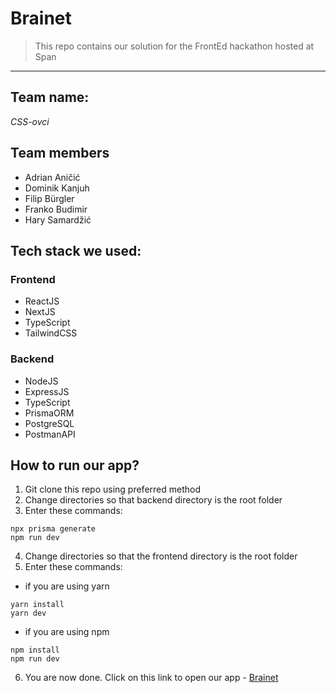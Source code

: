 # Brainet

> This repo contains our solution for the FrontEd hackathon hosted at Span

---

## Team name:

_CSS-ovci_

## Team members

- Adrian Aničić
- Dominik Kanjuh
- Filip Bürgler
- Franko Budimir
- Hary Samardžić

## Tech stack we used:

### Frontend

- ReactJS
- NextJS
- TypeScript
- TailwindCSS

### Backend

- NodeJS
- ExpressJS
- TypeScript
- PrismaORM
- PostgreSQL
- PostmanAPI

## How to run our app?

1. Git clone this repo using preferred method
2. Change directories so that backend directory is the root folder
3. Enter these commands:

```
npx prisma generate
npm run dev
```

4. Change directories so that the frontend directory is the root folder
5. Enter these commands:

- if you are using yarn

```
yarn install
yarn dev
```

- if you are using npm

```
npm install
npm run dev
```

6. You are now done. Click on this link to open our app - [Brainet](http://localhost:3000/)
